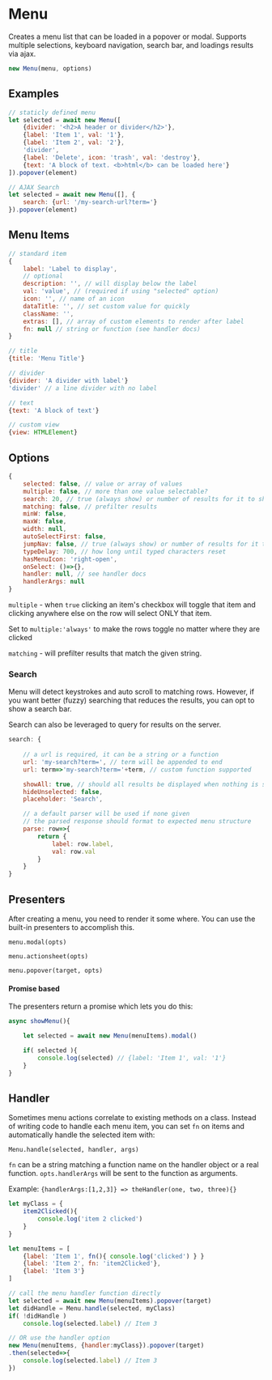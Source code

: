 Menu
==========

Creates a menu list that can be loaded in a popover or modal. Supports multiple 
selections, keyboard navigation, search bar, and loadings results via ajax.

```javascript
new Menu(menu, options)
```

## Examples

```javascript
// staticly defined menu
let selected = await new Menu([
    {divider: '<h2>A header or divider</h2>'},
    {label: 'Item 1', val: '1'},
    {label: 'Item 2', val: '2'},
    'divider',
    {label: 'Delete', icon: 'trash', val: 'destroy'},
    {text: 'A block of text. <b>html</b> can be loaded here'}
]).popover(element)
```

```javascript
// AJAX Search
let selected = await new Menu([], {
    search: {url: '/my-search-url?term='}
}).popover(element)
```

## Menu Items

```js
// standard item
{
    label: 'Label to display',
    // optional
    description: '', // will display below the label
    val: 'value', // (required if using "selected" option)
    icon: '', // name of an icon
    dataTitle: '', // set custom value for quickly 
    className: '',
    extras: [], // array of custom elements to render after label
    fn: null // string or function (see handler docs)
}

// title
{title: 'Menu Title'}

// divider
{divider: 'A divider with label'}
'divider' // a line divider with no label

// text
{text: 'A block of text'}

// custom view
{view: HTMLElement}
```

## Options

```js
{
	selected: false, // value or array of values
	multiple: false, // more than one value selectable?
	search: 20, // true (always show) or number of results for it to show
    matching: false, // prefilter results
	minW: false,
    maxW: false,
	width: null,
    autoSelectFirst: false,
	jumpNav: false, // true (always show) or number of results for it to show
	typeDelay: 700, // how long until typed characters reset
	hasMenuIcon: 'right-open',
	onSelect: ()=>{},
    handler: null, // see handler docs
    handlerArgs: null
}
```

`multiple` - when `true` clicking an item's checkbox will toggle that item and clicking anywhere else on the row will select ONLY that item.

Set to `multiple:'always'` to make the rows toggle no matter where they are clicked

`matching` - will prefilter results that match the given string.

### Search
Menu will detect keystrokes and auto scroll to matching rows. However, if you want better (fuzzy)
searching that reduces the results, you can opt to show a search bar.

Search can also be leveraged to query for results on the server.

```javascript
search: {
    
    // a url is required, it can be a string or a function
    url: 'my-search?term=', // term will be appended to end
    url: term=>'my-search?term='+term, // custom function supported

    showAll: true, // should all results be displayed when nothing is searched
    hideUnselected: false,
    placeholder: 'Search',

    // a default parser will be used if none given
    // the parsed response should format to expected menu structure
    parse: row=>{
        return {
            label: row.label,
            val: row.val
        }
    }
}
```


## Presenters

After creating a menu, you need to render it some where.
You can use the built-in presenters to accomplish this.

`menu.modal(opts)`

`menu.actionsheet(opts)`

`menu.popover(target, opts)`

#### Promise based

The presenters return a promise which lets you do this:

```js
async showMenu(){

    let selected = await new Menu(menuItems).modal()

    if( selected ){
        console.log(selected) // {label: 'Item 1', val: '1'}
    }
}
```

## Handler
Sometimes menu actions correlate to existing methods on a class. Instead of writing code to handle each menu item, you can set `fn` on items and automatically handle the selected item with:

`Menu.handle(selected, handler, args)`  

`fn` can be a string matching a function name on the handler object or a real function. `opts.handlerArgs` will be sent to the function as arguments.

Example: `{handlerArgs:[1,2,3]} => theHandler(one, two, three){}`

```js
let myClass = {
    item2Clicked(){
        console.log('item 2 clicked')
    }
}

let menuItems = [
    {label: 'Item 1', fn(){ console.log('clicked') } }
    {label: 'Item 2', fn: 'item2Clicked'},
    {label: 'Item 3'}
]

// call the menu handler function directly
let selected = await new Menu(menuItems).popover(target)
let didHandle = Menu.handle(selected, myClass)
if( !didHandle )
    console.log(selected.label) // Item 3

// OR use the handler option
new Menu(menuItems, {handler:myClass}).popover(target)
.then(selected=>{
    console.log(selected.label) // Item 3
})
```
